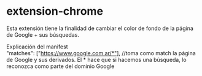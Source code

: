# extension-chrome
 
Esta extensión tiene la finalidad de cambiar el color de fondo de la página de Google + sus búsquedas.

Explicación del manifest
<br>
"matches": ["https://www.google.com.ar/*"], //toma como match la página de Google y sus derivados. El * hace que si hacemos una búsqueda, lo reconozca como parte del dominio Google
<br>

